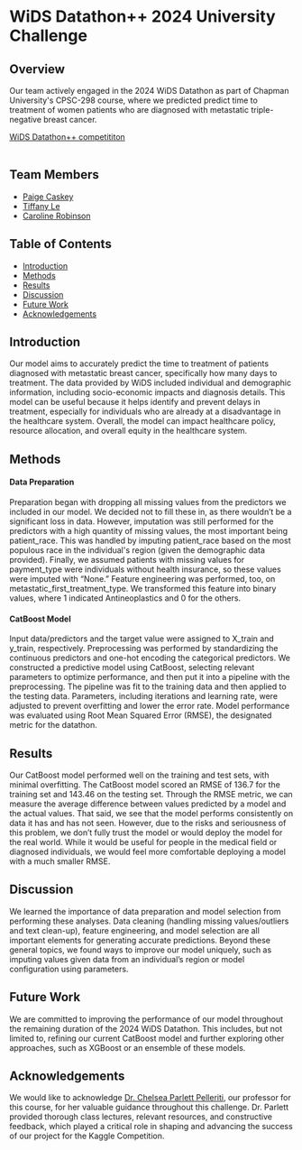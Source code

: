 # WiDS Datathon++ 2024 University Challenge

## Overview

Our team actively engaged in the 2024 WiDS Datathon as part of Chapman University's CPSC-298 course, where we predicted
predict time to treatment of women patients who are diagnosed with metastatic triple-negative breast cancer.   

[WiDS Datathon++ competititon](https://www.kaggle.com/competitions/widsdatathon2024-university/overview)
<br></br>

## Team Members
- [Paige Caskey]()
- [Tiffany Le]()
- [Caroline Robinson](https://github.com/cbellerob)

## Table of Contents
- [Introduction](https://github.com/cbellerob/WiDS-Datathon-2024#introduction)
- [Methods](https://github.com/cbellerob/WiDS-Datathon-2024#methods)
- [Results](https://github.com/cbellerob/WiDS-Datathon-2024#results)
- [Discussion](https://github.com/cbellerob/WiDS-Datathon-2024#discussion)
- [Future Work](https://github.com/cbellerob/WiDS-Datathon-2024#future-work)
- [Acknowledgements](https://github.com/cbellerob/WiDS-Datathon-2024#acknowledgements)

## Introduction
Our model aims to accurately predict the time to treatment of patients diagnosed with metastatic breast cancer, specifically how many days to treatment. The data provided by WiDS included individual and demographic information, including socio-economic impacts and diagnosis details. This model can be useful because it helps identify and prevent delays in treatment, especially for individuals who are already at a disadvantage in the healthcare system. Overall, the model can impact healthcare policy, resource allocation, and overall equity in the healthcare system.

## Methods
#### Data Preparation
Preparation began with dropping all missing values from the predictors we included in our model. 
We decided not to fill these in, as there wouldn’t be a significant loss in data. 
However, imputation was still performed for the predictors with a high quantity of missing values, the most important being patient_race. 
This was handled by imputing patient_race based on the most populous race in the individual's region (given the demographic data provided). 
Finally, we assumed patients with missing values for payment_type were individuals without health insurance, so these values were imputed with “None.” Feature engineering was performed, too, on metastatic_first_treatment_type. We transformed this feature into binary values, where 1 indicated Antineoplastics and 0 for the others.

#### CatBoost Model
Input data/predictors and the target value were assigned to X_train and y_train, respectively. 
Preprocessing was performed by standardizing the continuous predictors and one-hot encoding the categorical predictors.
We constructed a predictive model using CatBoost, selecting relevant parameters to optimize performance, and then put it into a pipeline with the preprocessing.
The pipeline was fit to the training data and then applied to the testing data. Parameters, including iterations and learning rate, were adjusted to prevent overfitting and lower the error rate. Model performance was evaluated using Root Mean Squared Error (RMSE), the designated metric for the datathon.

## Results
Our CatBoost model performed well on the training and test sets, with minimal overfitting. The CatBoost model scored an RMSE of 136.7 for the training set and 143.46 on the testing set. Through the RMSE metric, we can measure the average difference between values predicted by a model and the actual values. That said, we see that the model performs consistently on data it has and has not seen.
However, due to the risks and seriousness of this problem, we don’t fully trust the model or would deploy the model for the real world. While it would be useful for people in the medical field or diagnosed individuals, we would feel more comfortable deploying a model with a much smaller RMSE.

## Discussion
We learned the importance of data preparation and model selection from performing these analyses. Data cleaning (handling missing values/outliers and text clean-up), feature engineering, and model selection are all important elements for generating accurate predictions. Beyond these general topics, we found ways to improve our model uniquely, such as imputing values given data from an individual’s region or model configuration using parameters.

## Future Work
We are committed to improving the performance of our model throughout the remaining duration of the 2024 WiDS Datathon. This includes, but not limited to,
refining our current CatBoost model and further exploring other approaches, such as XGBoost or an ensemble of these models.

## Acknowledgements
We would like to acknowledge [Dr. Chelsea Parlett Pelleriti](https://github.com/cmparlettpelleriti), our professor for this course, for her valuable guidance throughout this challenge. 
Dr. Parlett provided thorough class lectures, relevant resources, and constructive feedback, which played a critical role in shaping and advancing the success of our project for the
Kaggle Competition.
